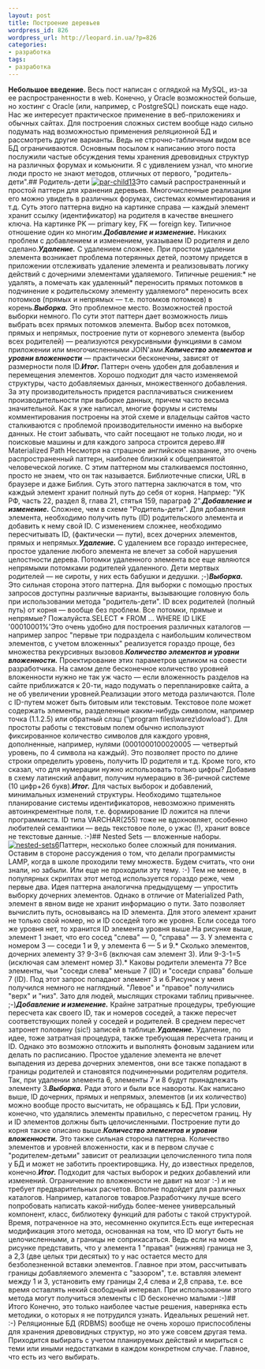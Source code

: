 ```yaml
---
layout: post
title: Построение деревьев
wordpress_id: 826
wordpress_url: http://leopard.in.ua/?p=826
categories:
- разработка
tags:
- разработка
---
```

**Небольшое введение.** Весь пост написан с оглядкой на MySQL, из-за ее распространенности в web. Конечно, у Oracle возможностей больше, но хостинг с Oracle (или, например, с PostgreSQL) поискать еще надо. Нас же интересует практическое применение в веб-приложениях и обычных сайтах. Для построения сложных систем вообще надо сильно подумать над возможностью применения реляционной БД и рассмотреть другие варианты. Ведь не строчно-табличным видом все БД ограничиваются. Основным посылом к написанию этого поста послужили частые обсуждения темы хранения древовидных структур на различных форумах и комьюнити. Я с удивлением узнал, что многие люди просто не знают методов, отличных от первого, "родитель-дети".<!--more-->## Родитель-дети
[![par-child13](http://leopard.in.ua/wp-content/uploads/2009/02/par-child13.gif "par-child13")](http://leopard.in.ua/wp-content/uploads/2009/02/par-child13.gif)Это самый распространенный и простой паттерн для хранения деревьев. Многочисленные реализации его можно увидеть в различных форумах, системах комментирования и т.д. Суть этого паттерна видно на картинке справа — каждый элемент хранит ссылку (идентификатор) на родителя в качестве внешнего ключа. На картинке PK — primary key, FK — foreign key. Типичное отношение один ко многим.**_Добавление и изменение._** Никаких проблем с добавлением и изменением, указываем ID родителя и дело сделано.**_Удаление._** С удалением сложнее. При простом удалении элемента возникает проблема потерянных детей, поэтому придется в приложении отслеживать удаление элемента и реализовывать логику действий с дочерними элементами удаляемого. Типичные решения:* не удалять, а помечать как удаленный* переносить прямых потомков в подчинение к родительскому элементу удаляемого* переносить всех потомков (прямых и непрямых — т.е. потомков потомков) в корень._**Выборка.**_ Это проблемное место. Возможностей простой выборки немного. По сути этот паттерн дает возможность лишь выбрать всех прямых потомков элемента. Выбор всех потомков, прямых и непрямых, построение пути от корневого элемента (выбор всех родителей) — реализуются рекурсивными функциями в самом приложении или многочисленными JOIN'ами._**Количество элементов и уровни вложенности**_ — практически бесконечны, зависят от размерности поля ID._**Итог.**_ Паттерн очень удобен для добавления и перемещения элементов. Хорошо подходит для часто изменяемой структуры, часто добавляемых данных, множественного добавления. За эту производительность придется расплачиваться снижением производительности при выборке данных, причем часто весьма значительной. Как я уже написал, многие форумы и системы комментирования построены на этой схеме и владельцы сайтов часто сталкиваются с проблемой производительности именно на выборке данных. Не стоит забывать, что сайт посещают не только люди, но и поисковые машины и для каждого запроса строится дерево.## Materialized Path
Несмотря на страшное английское название, это очень распространенный паттерн, наиболее близкий к общепринятой человеческой логике. С этим паттерном мы сталкиваемся постоянно, просто не знаем, что он так называется. Библиотечные списки, URL в браузере и даже Библия. Суть этого паттерна заключатся в том, что каждый элемент хранит полный путь до себя от корня. Напрмер: "УК РФ, часть 22, раздел 8, глава 21, стятья 159, параграф 2"._**Добавление и изменение.**_ Сложнее, чем в схеме "Родитель-дети". Для добавления элемента, необходимо получить путь (ID) родительского элемента и добавить к нему свой ID. С изменением сложнее, необходимо пересчитывать ID, (фактически — пути), всех дочерних элементов, прямых и непрямых._**Удаление.**_ С удалением все гораздо интереснее, простое удаление любого элемента не влечет за собой нарушения целостности дерева. Потомки удаленного элемента все еще являются непрямыми потомками родителей удаленного. Дети мертвых родителей — не сироты, у них есть бабушки и дедушки. ;-)_**Выборка.**_ Это сильная сторона этого паттерна. Для выборки с помощью простых запросов доступны различные варианты, вызывающие головную боль при использовании метода "родитель-дети". ID всех родителей (полный путь) от корня — вообще без проблем. Все потомки, прямые и непрямые? Пожалуйста.SELECT * FROM ... WHERE ID LIKE '00010001%'Это очень удобно для построения различных каталогов — например запрос "первые три подраздела с наибольшим количеством элементов, с учетом вложенных" реализуется гораздо проще, без множества рекурсивных вызовов._**Количество элементов и уровни вложенности.**_ Проектирование этих параметров целиком на совести разработчика. На самом деле бесконечное количество уровней вложенности нужно не так уж часто — если вложенность разделов на сайте приближатся к 20-ти, надо подумать о перепланировке сайта, а не об увеличении уровней.Реализации этого метода различаются. Поле с ID-путем может быть битовым или текстовым. Текстовое поле может содержать элементы, разделенные каким-нибудь символом, например точка (1.1.2.5) или обратный слэш ('\program files\warez\dowload'). Для простоты работы с текстовым полем обычно используют фиксированное количество символов для каждого уровня, дополненные, например, нулями (0001000100020005 — четвертый уровень, по 4 символа на каждый). Это позволяет просто по длине строки определить уровень, получить ID родителя и т.д. Кроме того, кто сказал, что для нумерации нужно использовать только цифры? Добавив в схему латинский алфавит, получим нумерацию в 36-ричной системе (10 цифр+26 букв)._**Итог.**_ Для частых выборок и добавлений, минимальных изменений структуры. Необходимо тщательное планирование системы идентификаторов, невозможно применять автоинкрементные поля, т.е. формирование ID ложится на плечи программиста. ID типа VARCHAR(255) тоже не вдохновляет, особенно любителей семантики — ведь текстовое поле, о ужас (!), хранит вовсе не текстовые данные. :-)## Nested Sets — вложенные наборы.
[![nested-sets6](http://leopard.in.ua/wp-content/uploads/2009/02/nested-sets6.gif "nested-sets6")](http://leopard.in.ua/wp-content/uploads/2009/02/nested-sets6.gif)Паттерн, несколько более сложный для понимания. Оставим в стороне рассуждения о том, что делали программисты LAMP, когда в школе проходили тему множеств. Будем считать, что они знали, но забыли. Или еще не проходили эту тему. :-) Тем не менее, в популярных скриптах этот метод используется гораздо реже, чем первые два. Идея паттерна аналогична предыдущему — упростить выборку дочерних элементов. Однако в отличие от Materialized Path, элемент в явном виде не хранит информацию о пути. Зато позволяет вычислить путь, основываясь на ID элемента. Для этого элемент хранит не только свой номер, но и ID соседей того же уровня. Если соседа того же уровня нет, то хранится ID элемента уровня выше.На рисунке выше, элемент 1 знает, что его сосед "слева" — 0, "справа" — 3. У элемента с номером 3 — соседи 1 и 9, у элемента 6 — 5 и 9.* Сколько элементов, дочерних элементу 3? 9-3=6 (включая сам элемент 3). Или 9-3-1=5 (исключая сам элемент номер 3).* Каковы родители элемента 7? Все элементы, чьи "соседи слева" меньше 7 (ID) и "соседи справа" больше 7 (ID). Под этот запрос попадают элемент 3 и 6.Рисунок у меня получился немного не наглядный. "Левое" и "правое" получились "верх" и "низ". Зато для людей, мыслящих строками таблиц привычнее. ;-)_**Добавление и изменение.**_ Крайне затратные процедуры, требующие пересчета как своего ID,  так и номеров соседей, а также пересчет соответствующих полей у соседей и родителей. В среднем пересчет затронет половину (sic!) записей в таблице._**Удаление.**_ Удаление, по идее, тоже затратная процедура, также требующая пересчета границ и ID. Однако это возможно отложить и выполнять фоновым заданием или делать по расписанию. Простое удаление элемента не влечет выпадения из дерева дочерних элементов, они все также попадают в границы родителей и становятся подчиненными родителям родителя. Так, при удалении элемента 6, элементы 7 и 8 будут принадлежать элементу 3._**Выборка.**_ Ради этого и были все навороты. Как написано выше, ID дочерних, прямых и непрямых, элементов (и их количество) можно вообще просто высчитать, не обращаясь к БД. При условии, конечно, что удалялись элементы правильно, с пересчетом границ. Ну и ID элементов должны быть целочисленными. Построение пути до корня также описано выше._**Количество элементов и уровни вложенности.**_ Это также сильная сторона паттерна. Количество элементов и уровней вложенности, как и в первом случае с "родителем-детьми" зависит от реализации целочисленного типа поля у БД и может не заботить проектировщика. Ну, до известных пределов, конечно._**Итог.**_ Подходит для частых выборок и редких добавлений или изменений. Ограничение по вложенности не давит на мозг :-) и не требует предварительных расчетов. Вполне подойдет для различных каталогов. Например, каталогов товаров.Разработчику лучше всего попробовать написать какой-нибудь более-менее универсальный компонент, класс, библиотеку функций для работы с такой структурой. Время, потраченное на это, несомненно окупится.Есть еще интересная модификация этого метода, основанная на том, что ID могут быть не целочисленными, а границы не соприкасаться. Ведь если на моем рисунке представить, что у элемента 1 "правая" (нижняя) граница не 3, а 2,3 (две целых три десятых) то у нас остается место для безболезненной вставки элементов. Главное при этом, рассчитывать границы добавляемого элемента с "зазором", т.е. вставляя элемент между 1 и 3, установить ему границы 2,4 слева и 2,8 справа, т.е. все время оставлять некий свободный интервал. При использовании этого метода могут получиться элементы с ID бесконечно малыми :-)## Итого
Конечно, это только наиболее частые решения, наверняка есть методики, о которых я не потрудился узнать. Идеальных решений нет. :-) Реляционные БД (RDBMS) вообще не очень хорошо приспособлены для хранения древовидных структур, но это уже совсем другая тема. Приходится выбирать с учетом планируемых действий и мириться с теми или иными недостатками в каждом конкретном случае. Главное, что есть из чего выбирать.
